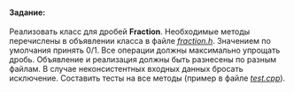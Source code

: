 #### Задание:
Реализовать класс для дробей **Fraction**.
Необходимые методы перечислены в объявлении класса в файле [_fraction.h_](/fraction.h).
Значением по умолчания принять 0/1. Все операции должны максимально упрощать дробь.
Объявление и реализация должны быть разнесены по разным файлам.
В случае неконсистентных входных данных бросать исключение.
Составить тесты на все методы (пример в файле [_test.cpp_](/test.cpp)).